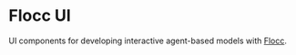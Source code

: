 # Flocc UI

UI components for developing interactive agent-based models with [Flocc](https://github.com/o-p-e-n-s-e-t/flocc).
